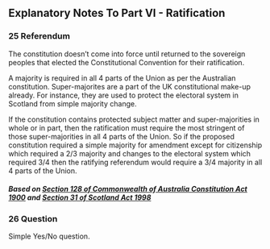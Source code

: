 ## Explanatory Notes To Part VI - Ratification

### 25 Referendum

The constitution doesn’t come into force until returned to the sovereign peoples that elected the Constitutional Convention for their ratification.

A majority is required in all 4 parts of the Union as per the Australian constitution.
Super-majorites are a part of the UK constitutional make-up already. For instance, they are used to protect the electoral system in Scotland from simple majority change.

If the constitution contains protected subject matter and super-majorities in whole or in part, then the ratification must require the most stringent of those super-majorities in all 4 parts of the Union.
So if the proposed constitution required a simple majority for amendment except for citizenship which required a 2/3 majority and changes to the electoral system which required 3/4 then the ratifying referendum would require a 3/4 majority in all 4 parts of the Union.

##### Based on [Section 128 of Commonwealth of Australia Constitution Act 1900](https://www.legislation.gov.uk/ukpga/Vict/63-64/12/enacted) and [Section 31 of Scotland Act 1998](https://www.legislation.gov.uk/ukpga/1998/46/section/31)

### 26 Question

Simple Yes/No question.